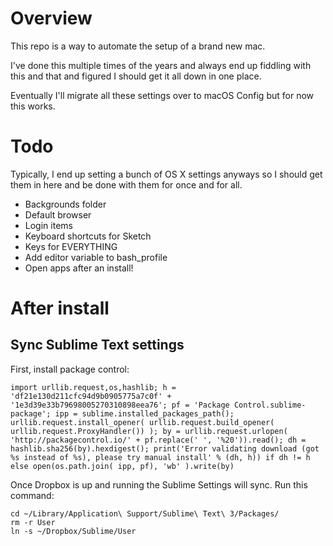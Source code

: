# Overview
This repo is a way to automate the setup of a brand new mac.

I've done this multiple times of the years and always end up fiddling with this and that and figured I should get it all down in one place.

Eventually I'll migrate all these settings over to macOS Config but for now this works.

# Todo
Typically, I end up setting a bunch of OS X settings anyways so I should get them in here and be done with them for once and for all.

- Backgrounds folder
- Default browser
- Login items
- Keyboard shortcuts for Sketch
- Keys for EVERYTHING
- Add editor variable to bash_profile
- Open apps after an install!

# After install

## Sync Sublime Text settings
First, install package control:

```
import urllib.request,os,hashlib; h = 'df21e130d211cfc94d9b0905775a7c0f' + '1e3d39e33b79698005270310898eea76'; pf = 'Package Control.sublime-package'; ipp = sublime.installed_packages_path(); urllib.request.install_opener( urllib.request.build_opener( urllib.request.ProxyHandler()) ); by = urllib.request.urlopen( 'http://packagecontrol.io/' + pf.replace(' ', '%20')).read(); dh = hashlib.sha256(by).hexdigest(); print('Error validating download (got %s instead of %s), please try manual install' % (dh, h)) if dh != h else open(os.path.join( ipp, pf), 'wb' ).write(by)
```

Once Dropbox is up and running the Sublime Settings will sync. Run this command:

````
cd ~/Library/Application\ Support/Sublime\ Text\ 3/Packages/
rm -r User
ln -s ~/Dropbox/Sublime/User
````